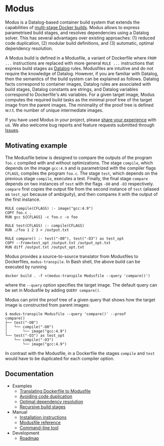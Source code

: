 # Modus

Modus is a Datalog-based container build system that extends the capabilities of [multi-stage Docker builds](https://docs.docker.com/develop/develop-images/multistage-build/). Modus allows to express parametrised build stages, and resolves dependencies using a Datalog solver. This has several advantages over existing approaches: (1) reduced code duplication, (2) modular build definitions, and (3) automatic, optimal dependency resolution.

A Modus build is defined in a Modusfile, a variant of Dockerfile where `FROM ...` instructions are replaced with more general `RULE ...` instructions that express build stages as [Datalog](https://en.wikipedia.org/wiki/Datalog) rules. Modusfiles are intuitive and do not require the knowledge of Datalog. However, if you are familiar with Datalog, then the semantics of the build system can be explained as follows. Datalog facts correspond to container images, Datalog rules are associated with build stages, Datalog constants are strings, and Datalog variables correspond to Dockerfile's `ARG` variables. For a given target image, Modus computes the required build tasks as the minimal proof tree of the target image from the parent images. The minimality of the proof tree is defined w.r.t. the number of unique intermediate images.

If you have used Modus in your project, please [share your experience](https://docs.google.com/forms/d/e/1FAIpQLSctraHPE-vx9m6Mc6APfCykSGzP-ShE93BO-R57helgw82_4A/viewform?usp=sf_link) with us. We also welcome bug reports and feature requests submitted through [Issues](https://github.com/mechtaev/modus/issues).

## Motivating example

The Modusfile below is designed to compare the outputs of the program `foo.c` compiled with and without optimizations. The stage `compile`, which depends on the image `gcc:4.9` and is parametrized with the compiler flags `CFLAGS`, compiles the program `foo.c`. The stage `test`, which depends on the previous stage `compile`, executes a test. Finally, the final stage `compare` depends on two instances of `test` with the flags `-O0` and `-O3` respectively. `compare` first copies the output file from the second instance of `test` (aliased as `test_opt` because of ambiguity), and then compares it with the output of the first instance.

    RULE compile(CFLAGS) :- image("gcc:4.9")
    COPY foo.c .
    RUN gcc ${CFLAGS} -c foo.c -o foo

    RULE test(CFLAGS) :- compile(CFLAGS)
    RUN ./foo 1 2 3 > /output.txt

    RULE compare() :- test("-O0"), test("-O3") as test_opt
    COPY --from=test_opt /output.txt /output_opt.txt
    RUN diff /output.txt /output_opt.txt

Modus provides a source-to-source translator from Modusfiles to Dockerfiles, `modus-transpile`. In Bash shell, the above build can be executed by running 

    docker build . -f <(modus-transpile Modusfile --query 'compare()')

where the `--query` option specifies the target image. The default query can be set in Modusfile by adding `QUERY compare()`.

Modus can print the proof tree of a given query that shows how the target image is constructed from parent images:

    $ modus-transpile Modusfile --query 'compare()' --proof
    compare()
    ├── test("-O0")
    │   └── compile("-O0")
    │       └── image("gcc:4.9")
    └── test("-O3") as test_opt
        └── compile("-O3")
            └── image("gcc:4.9")

In contrast with the Modusfile, in a Dockerfile the stages `compile` and `test` would have to be duplicated for each compiler option.
   
## Documentation

- Examples
  - [Translating Dockerfile to Modusfile](doc/example-nullary-stages.md)
  - [Avoiding code duplication](doc/example-avoiding-code-duplication.md)
  - [Optimal dependency resolution](doc/example-optimal-dependency-resolution.md)
  - [Recursive build stages](doc/example-recursive-stages.md)
- Manual
  - [Installation instructions](doc/manual-installation.md)
  - [Modusfile reference](doc/manual-modusfile-reference.md)
  - [Command-line tool](doc/manual-command-line-tool.md)
- Development
  - [Roadmap](doc/development-roadmap.md)